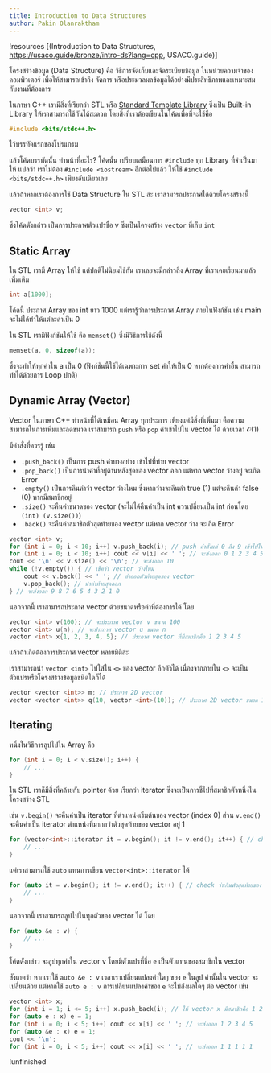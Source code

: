 ```yaml
---
title: Introduction to Data Structures
author: Pakin Olanraktham
---
```


!resources [(Introduction to Data Structures, https://usaco.guide/bronze/intro-ds?lang=cpp, USACO.guide)]

โครงสร้างข้อมูล (Data Structure) คือ วิธีการจัดเก็บและจัดระเบียบข้อมูล ในหน่วยความจำของคอมพิวเตอร์ เพื่อให้สามารถเข้าถึง จัดการ หรือประมวลผลข้อมูลได้อย่างมีประสิทธิภาพและเหมาะสมกับงานที่ต้องการ

ในภาษา C++ เรามีสิ่งที่เรียกว่า STL หรือ [Standard Template Library](https://cplusplus.com/reference/stl/) ซึ่งเป็น Built-in Library ให้เราสามารถใช้กันได้สะดวก โดยสิ่งที่เราต้องเขียนในโค้ดเพื่อที่จะใช้คือ

```cpp
#include <bits/stdc++.h>
```
ไว้บรรทัดแรกของโปรแกรม

แล้วโค้ดบรรทัดนั้น ทำหน้าที่อะไร? โค้ดนั้น เปรียบเสมือนการ `#include` ทุก Library ที่จำเป็นมาให้ แปลว่า เราไม่ต้อง `#include <iostream>` อีกต่อไปแล้ว ให้ใช้ `#include <bits/stdc++.h>` เพียงอันเดียวเลย

แล้วถ้าหากเราต้องการใช้ Data Structure ใน STL ล่ะ เราสามารถประกาศได้ด้วยโครงสร้างนี้

```cpp
vector <int> v;
```

ซึ่งโค้ดดังกล่าว เป็นการประกาศตัวแปรชื่อ v ซึ่งเป็นโครงสร้าง `vector` ที่เก็บ `int`

## Static Array

ใน STL เรามี Array ให้ใช้ แต่ปกติไม่นิยมใช้กัน เราเลยจะมีกล่าวถึง Array ที่เราเคยเรียนมาแล้วเพิ่มเติม

```cpp
int a[1000];
```

โค้ดนี้ ประกาศ Array ของ int ยาว 1000 แต่เรารู้ว่าการประกาศ Array ภายในฟังก์ชัน เช่น main จะไม่ได้ทำให้แต่ละค่าเป็น 0

ใน STL เรามีฟังก์ชันให้ใช้ คือ `memset()` ซึ่งมีวิธีการใช้ดังนี้

```cpp
memset(a, 0, sizeof(a));
```

ซึ่งจะทำให้ทุกค่าใน a เป็น 0 (ฟังก์ชันนี้ใช้ได้เฉพาะการ set ค่าให้เป็น 0 หากต้องการค่าอื่น สามารถทำได้ด้วยการ Loop ปกติ)

## Dynamic Array (Vector)

Vector ในภาษา C++ ทำหน้าที่ได้เหมือน Array ทุกประการ เพียงแต่มีสิ่งที่เพิ่มมา คือความสามารถในการเพิ่มและลดขนาด เราสามารถ `push` หรือ `pop` ค่าเข้าไปใน vector ได้ ด้วยเวลา $\mathcal{O}(1)$

มีคำสั่งที่ควรรู้ เช่น

- `.push_back()` เป็นการ push ค่าบางอย่าง เข้าไปที่ท้าย vector
- `.pop_back()` เป็นการนำค่าที่อยู่ด้านหลังสุดของ vector ออก แต่หาก vector ว่างอยู่ จะเกิด Error
- `.empty()` เป็นการคืนค่าว่า vector ว่างไหม ซึ่งหากว่างจะคืนค่า true (1) แต่จะคืนค่า false (0) หากมีสมาชิกอยู่
- `.size()` จะคืนค่าขนาดของ vector (จะไม่ได้คืนค่าเป็น int ควรเปลี่ยนเป็น int ก่อนโดย `(int) (v.size())`)
- `.back()` จะคืนค่าสมาชิกตัวสุดท้ายของ vector แต่หาก vector ว่าง จะเกิด Error

```cpp
vector <int> v;
for (int i = 0; i < 10; i++) v.push_back(i); // push ค่าตั้งแต่ 0 ถึง 9 เข้าไปใน vector
for (int i = 0; i < 10; i++) cout << v[i] << ' '; // จะส่งออก 0 1 2 3 4 5 6 7 8 9
cout << '\n' << v.size() << '\n'; // จะส่งออก 10
while (!v.empty()) { // เช็คว่า vector ว่างไหม
    cout << v.back() << ' '; // ส่งออกตัวท้ายสุดของ vector
    v.pop_back(); // นำค่าท้ายสุดออก
} // จะส่งออก 9 8 7 6 5 4 3 2 1 0
```

นอกจากนี้ เราสามารถประกาศ vector ด้วยขนาดหรือค่าที่ต้องการได้ โดย

```cpp
vector <int> v(100); // จะประกาศ vector v ขนาด 100
vector <int> u(n); // จะประกาศ vector u ขนาด n
vector <int> x{1, 2, 3, 4, 5}; // ประกาศ vector ที่มีสมาชิกคือ 1 2 3 4 5
```

แล้วถ้าเกิดต้องการประกาศ vector หลายมิติล่ะ

เราสามารถนำ `vector <int>` ไปใส่ใน `<>` ของ vector อีกตัวได้ เนื่องจากภายใน `<>` จะเป็นตัวแปรหรือโครงสร้างข้อมูลชนิดใดก็ได้

```cpp
vector <vector <int>> m; // ประกาศ 2D vector
vector <vector <int>> q(10, vector <int>(10)); // ประกาศ 2D vector ขนาด 10 x 10
```

## Iterating

หนึ่งในวิธีการลูปไปใน Array คือ

```cpp
for (int i = 0; i < v.size(); i++) {
    // ...
}
```

ใน STL เราก็มีสิ่งที่คล้ายกับ pointer ด้วย เรียกว่า iterator ซึ่งจะเป็นการชี้ไปที่สมาชิกตัวหนึ่งในโครงสร้าง STL

เช่น `v.begin()` จะคืนค่าเป็น iterator ที่ตำแหน่งเริ่มต้นของ vector (index 0) ส่วน `v.end()` จะคืนค่าเป็น iterator ตำแหน่งที่มากกว่าตัวสุดท้ายของ vector อยู่ 1

```cpp
for (vector<int>::iterator it = v.begin(); it != v.end(); it++) { // check ว่าเกินตัวสุดท้ายของ vector หรือยัง
    // ...
}
```

แต่เราสามารถใช้ `auto` แทนการเขียน `vector<int>::iterator` ได้

```cpp
for (auto it = v.begin(); it != v.end(); it++) { // check ว่าเกินตัวสุดท้ายของ vector หรือยัง
    // ...
}
```

นอกจากนี้ เราสามารถลูปไปในทุกตัวของ vector ได้ โดย

```cpp
for (auto &e : v) {
    // ...
}
```

โค้ดดังกล่าว จะลูปทุกค่าใน vector v โดยมีตัวแปรที่ชื่อ `e` เป็นตัวแทนของสมาชิกใน vector

สังเกตว่า หากเราใช้ `auto &e : v` เวลาเราเปลี่ยนแปลงค่าใดๆ ของ `e` ในลูป ค่านั้นใน vector จะเปลี่ยนด้วย แต่หากใช้ `auto e : v` การเปลี่ยนแปลงค่าของ `e` จะไม่ส่งผลใดๆ ต่อ vector เช่น

```cpp
vector <int> x;
for (int i = 1; i <= 5; i++) x.push_back(i); // ให้ vector x มีสมาชิกคือ 1 2 3 4 5
for (auto e : x) e = 1;
for (int i = 0; i < 5; i++) cout << x[i] << ' '; // จะส่งออก 1 2 3 4 5
for (auto &e : x) e = 1;
cout << '\n';
for (int i = 0; i < 5; i++) cout << x[i] << ' '; // จะส่งออก 1 1 1 1 1
```

!unfinished
